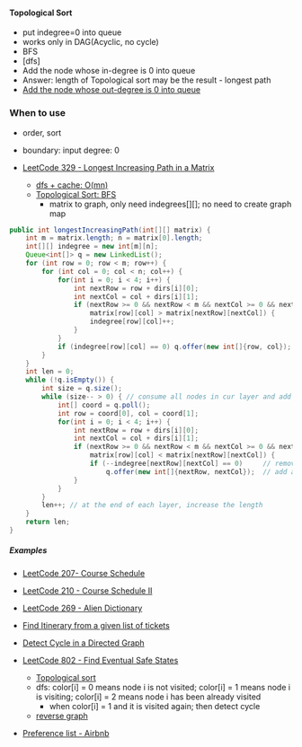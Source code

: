 #### Topological Sort
- put indegree=0 into queue
- works only in DAG(Acyclic, no cycle)
- BFS
- [dfs]
- Add the node whose in-degree is 0 into queue
- Answer: length of Topological sort may be the result - longest path
- [Add the node whose out-degree is 0 into queue](https://leetcode.com/problems/find-eventual-safe-states/discuss/120633/Java-Solution-(DFS-andand-Topological-Sort))

### When to use
- order, sort
- boundary: input degree: 0

- [LeetCode 329 - Longest Increasing Path in a Matrix](https://leetcode.com/problems/longest-increasing-path-in-a-matrix/discuss/144558/Java-BFS-Topological-Sort)
  - [dfs + cache: O(mn)](https://www.programcreek.com/2014/05/leetcode-longest-increasing-path-in-a-matrix-java/)
  - [Topological Sort: BFS](https://leetcode.com/problems/longest-increasing-path-in-a-matrix/discuss/144558/Java-BFS-Topological-Sort)
    - matrix to graph, only need indegrees[][]; no need to create graph map
```Java
public int longestIncreasingPath(int[][] matrix) {
    int m = matrix.length; n = matrix[0].length;
    int[][] indegree = new int[m][n];
    Queue<int[]> q = new LinkedList();
    for (int row = 0; row < m; row++) {
        for (int col = 0; col < n; col++) {
            for(int i = 0; i < 4; i++) {
                int nextRow = row + dirs[i][0];
                int nextCol = col + dirs[i][1];
                if (nextRow >= 0 && nextRow < m && nextCol >= 0 && nextCol < n && 
                    matrix[row][col] > matrix[nextRow][nextCol]) {
                    indegree[row][col]++;
                }
            }
            if (indegree[row][col] == 0) q.offer(new int[]{row, col});
        }
    }
    int len = 0;
    while (!q.isEmpty()) {
        int size = q.size();
        while (size-- > 0) { // consume all nodes in cur layer and add next layer into queue
            int[] coord = q.poll();
            int row = coord[0], col = coord[1];
            for(int i = 0; i < 4; i++) {
                int nextRow = row + dirs[i][0];
                int nextCol = col + dirs[i][1];
                if (nextRow >= 0 && nextRow < m && nextCol >= 0 && nextCol < n && 
                    matrix[row][col] < matrix[nextRow][nextCol]) {
                    if (--indegree[nextRow][nextCol] == 0)     // remove edge
                        q.offer(new int[]{nextRow, nextCol});  // add as next level node
                }
            }
        }
        len++; // at the end of each layer, increase the length
    }
    return len;
}
```


##### Examples
- [LeetCode 207- Course Schedule](https://leetcode.com/problems/course-schedule/)
- [LeetCode 210 - Course Schedule II](https://www.programcreek.com/2014/06/leetcode-course-schedule-ii-java/)

- [LeetCode 269 -  Alien Dictionary](https://zhuhan0.blogspot.com/2017/06/leetcode-269-alien-dictionary.html)
- [Find Itinerary from a given list of tickets]()
- [Detect Cycle in a Directed Graph](https://tekjutsu.wordpress.com/2010/02/03/3/)
- [LeetCode 802 - Find Eventual Safe States](https://leetcode.com/problems/find-eventual-safe-states/discuss/120633/Java-Solution-(DFS-andand-Topological-Sort))
  - [Topological sort](https://leetcode.com/problems/find-eventual-safe-states/discuss/120633/Java-Solution-(DFS-andand-Topological-Sort))
  - dfs: color[i] = 0 means node i is not visited; color[i] = 1 means node i is visiting; color[i] = 2 means node i has been already visited
    - when color[i] = 1 and it is visited again; then detect cycle
  - [reverse graph](https://leetcode.com/articles/find-eventual-safe-states/)
- [Preference list - Airbnb](https://github.com/allaboutjst/airbnb/blob/master/src/main/java/preference_list/PreferenceList.java)